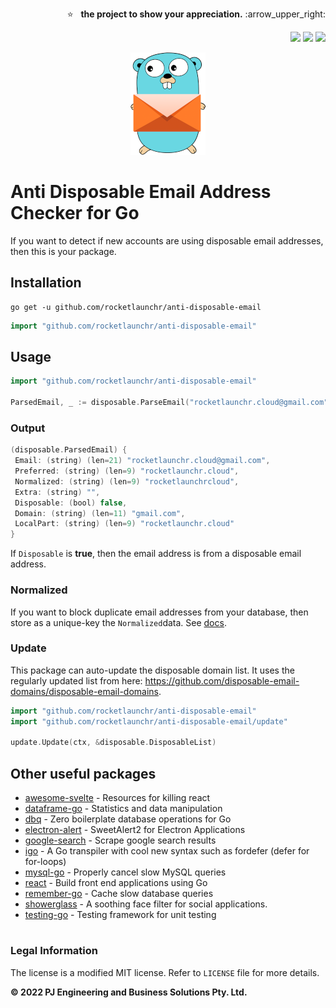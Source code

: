 <p align="right">
  ⭐ &nbsp;&nbsp;<strong>the project to show your appreciation.</strong> :arrow_upper_right:
</p>

<p align="right">
  <a href="https://pkg.go.dev/github.com/rocketlaunchr/anti-disposable-email"><img src="http://godoc.org/github.com/rocketlaunchr/anti-disposable-email?status.svg" /></a>
  <a href="https://goreportcard.com/report/github.com/rocketlaunchr/anti-disposable-email"><img src="https://goreportcard.com/badge/github.com/rocketlaunchr/anti-disposable-email" /></a>
  <a href="https://gocover.io/github.com/rocketlaunchr/anti-disposable-email"><img src="http://gocover.io/_badge/github.com/rocketlaunchr/anti-disposable-email" /></a>
</p>

<p align="center">
	<img src="https://github.com/rocketlaunchr/anti-disposable-email/raw/master/logo.png" alt="anti-disposable-email" />
</p>

# Anti Disposable Email Address Checker for Go

If you want to detect if new accounts are using disposable email addresses, then this is your package.



## Installation


```
go get -u github.com/rocketlaunchr/anti-disposable-email
```

```go
import "github.com/rocketlaunchr/anti-disposable-email"
```


## Usage

```go
import "github.com/rocketlaunchr/anti-disposable-email"

ParsedEmail, _ := disposable.ParseEmail("rocketlaunchr.cloud@gmail.com")
````

### Output

```groovy
(disposable.ParsedEmail) {
 Email: (string) (len=21) "rocketlaunchr.cloud@gmail.com",
 Preferred: (string) (len=9) "rocketlaunchr.cloud",
 Normalized: (string) (len=9) "rocketlaunchrcloud",
 Extra: (string) "",
 Disposable: (bool) false,
 Domain: (string) (len=11) "gmail.com",
 LocalPart: (string) (len=9) "rocketlaunchr.cloud"
}

```

If `Disposable` is **true**, then the email address is from a disposable email address.

### Normalized

If you want to block duplicate email addresses from your database, then store as a unique-key the `Normalized`data. See [docs](https://pkg.go.dev/github.com/rocketlaunchr/anti-disposable-email).

### Update

This package can auto-update the disposable domain list. It uses the regularly updated list from here: https://github.com/disposable-email-domains/disposable-email-domains.

```go
import "github.com/rocketlaunchr/anti-disposable-email"
import "github.com/rocketlaunchr/anti-disposable-email/update"

update.Update(ctx, &disposable.DisposableList)
```


## Other useful packages

- [awesome-svelte](https://github.com/rocketlaunchr/awesome-svelte) - Resources for killing react
- [dataframe-go](https://github.com/rocketlaunchr/dataframe-go) - Statistics and data manipulation
- [dbq](https://github.com/rocketlaunchr/dbq) - Zero boilerplate database operations for Go
- [electron-alert](https://github.com/rocketlaunchr/electron-alert) - SweetAlert2 for Electron Applications
- [google-search](https://github.com/rocketlaunchr/google-search) - Scrape google search results
- [igo](https://github.com/rocketlaunchr/igo) - A Go transpiler with cool new syntax such as fordefer (defer for for-loops)
- [mysql-go](https://github.com/rocketlaunchr/mysql-go) - Properly cancel slow MySQL queries
- [react](https://github.com/rocketlaunchr/react) - Build front end applications using Go
- [remember-go](https://github.com/rocketlaunchr/remember-go) - Cache slow database queries
- [showerglass](https://github.com/rocketlaunchr/showerglass) - A soothing face filter for social applications.
- [testing-go](https://github.com/rocketlaunchr/testing-go) - Testing framework for unit testing

#

### Legal Information

The license is a modified MIT license. Refer to `LICENSE` file for more details.

**© 2022 PJ Engineering and Business Solutions Pty. Ltd.**
